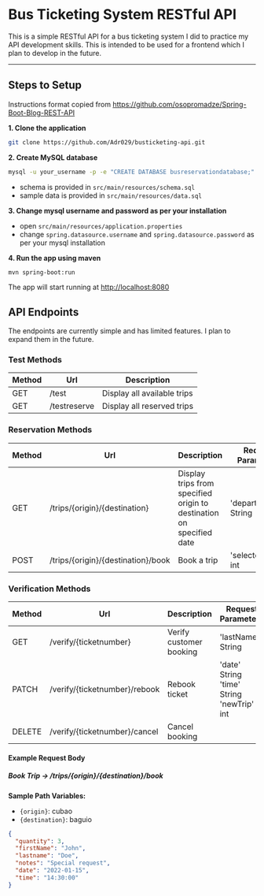 # Bus Ticketing System RESTful API

This is a simple RESTful API for a bus ticketing system I did to practice my API development skills. This is intended to be used for a frontend which I plan to develop in the future.

---

## Steps to Setup
Instructions format copied from https://github.com/osopromadze/Spring-Boot-Blog-REST-API

**1. Clone the application**

```bash
git clone https://github.com/Adr029/busticketing-api.git
```

**2. Create MySQL database**
```bash
mysql -u your_username -p -e "CREATE DATABASE busreservationdatabase;"
```
- schema is provided in `src/main/resources/schema.sql`
- sample data is provided in `src/main/resources/data.sql`


**3. Change mysql username and password as per your installation**

+ open `src/main/resources/application.properties`
+ change `spring.datasource.username` and `spring.datasource.password` as per your mysql installation

**4. Run the app using maven**

```bash
mvn spring-boot:run
```
The app will start running at <http://localhost:8080>

## API Endpoints

The endpoints are currently simple and has limited features. I plan to expand them in the future.


### Test Methods

| Method | Url | Description |
| ------ | --- | ---------- |
| GET  | /test | Display all available trips | 
| GET  | /testreserve | Display all reserved trips | 


### Reservation Methods

| Method | Url | Description | Request Parameters| Request Body |
| ------ | --- | ---------- | -----------------| ---------------|
| GET  | /trips/{origin}/{destination} | Display trips from specified origin to destination on specified date | 'departureDate' String |
| POST | /trips/{origin}/{destination}/book | Book a trip | 'selectedTrip' int | [JSON](#booktrip)


### Verification Methods

| Method | Url | Description | Request Parameters| Request Body |
| ------ | --- | ---------- | -----------------| ---------------|
| GET  | /verify/{ticketnumber} | Verify customer booking | 'lastName' String |
| PATCH | /verify/{ticketnumber}/rebook | Rebook ticket| 'date' String  <br>'time' String <br>'newTrip' int | 
| DELETE | /verify/{ticketnumber}/cancel | Cancel booking|  

#### Example Request Body

##### <a id="booktrip">Book Trip -> /trips/{origin}/{destination}/book</a>

**Sample Path Variables:**
- `{origin}`: cubao
- `{destination}`: baguio
```json
{
  "quantity": 3,
  "firstName": "John",
  "lastname": "Doe",
  "notes": "Special request",
  "date": "2022-01-15",
  "time": "14:30:00"
}

```

